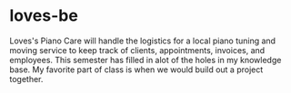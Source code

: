 # loves-be

Loves's Piano Care will handle the logistics for a local piano tuning and moving service to keep track of clients, appointments, invoices, and employees.
This semester has filled in alot of the holes in my knowledge base.
My favorite part of class is when we would build out a project together.
